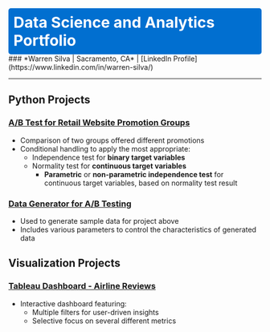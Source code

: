<div style="background-color:#016FD0; padding:10px; border-radius:5px; color:white; font-size:30px;">
<strong>Data Science and Analytics Portfolio</strong>
</div>
### *Warren Silva | Sacramento, CA* | [LinkedIn Profile](https://www.linkedin.com/in/warren-silva/)

---

## **Python Projects**

### [A/B Test for Retail Website Promotion Groups](https://nbviewer.org/github/wsilva916/wsilva916.github.io/blob/main/retail_site_ab_test.ipynb)

- Comparison of two groups offered different promotions
- Conditional handling to apply the most appropriate:
  - Independence test for **binary target variables**
  - Normality test for **continuous target variables**
    - **Parametric** or **non-parametric independence test** for continuous target variables, based on normality test result

### [Data Generator for A/B Testing](https://nbviewer.org/github/wsilva916/wsilva916.github.io/blob/main/ab_generator.ipynb)
- Used to generate sample data for project above
- Includes various parameters to control the characteristics of generated data

## **Visualization Projects**
### [Tableau Dashboard - Airline Reviews](https://public.tableau.com/views/BritishAirwaysReviews_17266156042500/Dashboard1?:language=en-US&:sid=&:redirect=auth&:display_count=n&:origin=viz_share_link)
- Interactive dashboard featuring:
  - Multiple filters for user-driven insights
  - Selective focus on several different metrics
